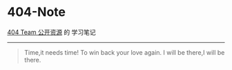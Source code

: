 # 404-Note
[404 Team 公开资源](https://github.com/404Design/404-blog/blob/master/%20nodejs/nodejs%E5%AD%A6%E4%B9%A0%E8%B5%84%E6%BA%90.md) 的 学习笔记
***
>Time,it needs time!
To win back your love again.
I will be there,I will be there. 
